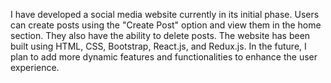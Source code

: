 I have developed a social media website currently in its initial phase. Users can create posts using the "Create Post" option and view them in the home section. They also have the ability to delete posts. The website has been built using HTML, CSS, Bootstrap, React.js, and Redux.js. In the future, I plan to add more dynamic features and functionalities to enhance the user experience.
